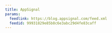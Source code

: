 ```yaml
---
title: AppSignal
params:
  feedlink: https://blog.appsignal.com/feed.xml
  feedid: 99931829e85b8c6e3abc29d4fe83caff
---
```

